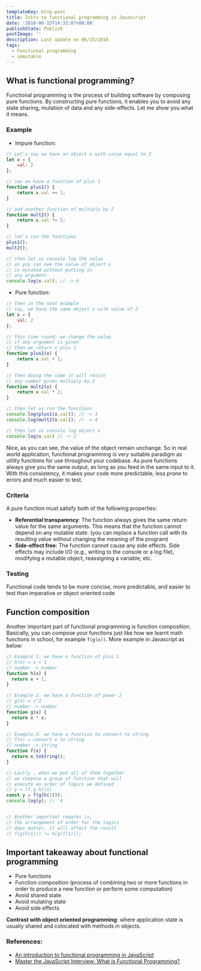 ```yaml
---
templateKey: blog-post
title: Intro to functional programming in Javascript
date: '2018-06-15T14:33:07+08:00'
publishState: Publish
postImage: ''
description: Last update on 06/15/2018
tags:
  - Functional programming
  - immutable
---
```

## What is functional programming?
Functional programming is the process of building software by composing pure functions. 
By constructing pure functions, it enables you to avoid any state sharing, mutation of data and any side-effects.
Let me show you what it means.

### Example
- Impure function:
```javascript
// Let's say we have an object x with value equal to 2
let x = {
    val: 2
};

// say we have a function of plus 1
function plus1() {
    return x.val += 1;
}

// and another function of multiply by 2
function mult2() {
    return x.val *= 2;
}

// let's run the functions
plus1();
mult2();

// then let us console log the value
// as you can see the value of object x
// is mutated without putting in 
// any argument
console.log(x.val); // -> 6
```

- Pure function:
```javascript
// then in the next example
// say, we have the same object x with value of 2
let x = {
    val: 2
};

// this time round, we change the value
// if any argument is given
// then we return x plus 1
function plus1(x) {
    return x.val + 1;
}

// then doing the same it will return
// any number given multiply by 2
function mult2(x) {
    return x.val * 2;
}

// then let us run the functions
console.log(plus1(x.val)); // -> 3
console.log(mult2(x.val)); // -> 4

// then let us console log object x
console.log(x.val) // -> 2
```

Nice, as you can see, the value of the object remain unchange. 
So in real world application, functional programming is very suitable paradigm as utility functions for use throughout your codebase. As pure functions always give you the same output, as long as you feed in the same input to it. With this consistency, it makes your code more predictable, less prone to errors and much easier to test.


### Criteria
A pure function must satisfy both of the following properties:
- **Referential transparency**: The function always gives the same return value for the same arguments. This means that the function cannot depend on any mutable state. (you can replace a function call with its resulting value without changing the meaning of the program)
- **Side-effect free**: The function cannot cause any side effects. Side effects may include I/O (e.g., writing to the console or a log file), modifying a mutable object, reassigning a variable, etc.

### Testing
Functional code tends to be more concise, more predictable, and easier to test than imperative or object oriented code

## Function composition
Another important part of functional programming is function composition. Basically, you can compose your functions just like how we learnt math functions in school, for example `f(g(x))`. More example in Javascript as below:
```javascript
// Example 1: we have a function of plus 1
// h(x) = x + 1
// number -> number
function h(x) {
  return x + 1;
}

// Example 2: we have a function of power 2
// g(x) = x^2
// number -> number
function g(x) {
  return x * x;
}

// Example 3: we have a function to convert to string
// f(x) = convert x to string
// number -> string
function f(x) {
  return x.toString();
}

// Lastly , when we put all of them together
// we compose a group of function that will
// execute an order of logics we defined
// y = (f.g.h)(1)
const y = f(g(h(1)));
console.log(y); // '4'


// Another important remarks is, 
// the arrangement of order for the logics 
// does matter, it will affect the result
// f(g(h(1))) != h(g(f(1)));
```


## Important takeaway about functional programming
- Pure functions
- Function composition (process of combining two or more functions in order to produce a new function or perform some computation)
- Avoid shared state
- Avoid mutating state
- Avoid side effects

**Contrast with object oriented programming**: where application state is usually shared and colocated with methods in objects.


### References:
- [An introduction to functional programming in JavaScript](https://goo.gl/FcRkNk)
- [Master the JavaScript Interview: What is Functional Programming?](https://goo.gl/S6Ydia)
